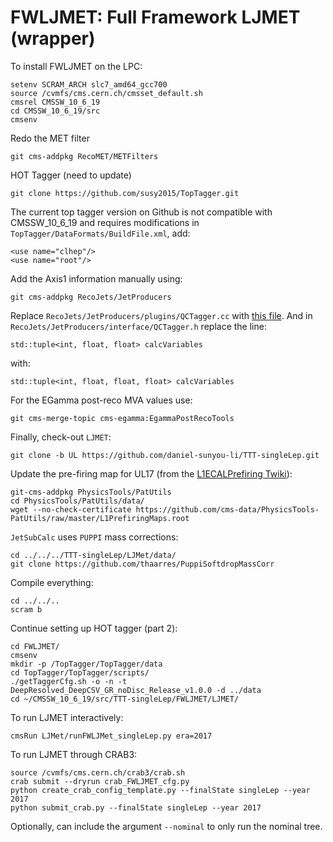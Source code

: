 # FWLJMET: Full Framework LJMET (wrapper)

To install FWLJMET on the LPC:
    
    setenv SCRAM_ARCH slc7_amd64_gcc700
    source /cvmfs/cms.cern.ch/cmsset_default.sh
    cmsrel CMSSW_10_6_19
    cd CMSSW_10_6_19/src
    cmsenv
    
Redo the MET filter
    
    git cms-addpkg RecoMET/METFilters
    
HOT Tagger (need to update)

    git clone https://github.com/susy2015/TopTagger.git
    
The current top tagger version on Github is not compatible with CMSSW_10_6_19 and requires modifications in `TopTagger/DataFormats/BuildFile.xml`, add:

    <use name="clhep"/>
    <use name="root"/>
    
Add the Axis1 information manually using:

    git cms-addpkg RecoJets/JetProducers
    
Replace `RecoJets/JetProducers/plugins/QCTagger.cc` with [this file](https://github.com/jingyuluo/QG_SA/blob/master/QGTagger.cc).  And in `RecoJets/JetProducers/interface/QCTagger.h` replace the line:

    std::tuple<int, float, float> calcVariables
    
with:

    std::tuple<int, float, float, float> calcVariables
    
For the EGamma post-reco MVA values use:

    git cms-merge-topic cms-egamma:EgammaPostRecoTools
    
Finally, check-out `LJMET`:

    git clone -b UL https://github.com/daniel-sunyou-li/TTT-singleLep.git
    
Update the pre-firing map for UL17 (from the [L1ECALPrefiring Twiki](https://twiki.cern.ch/twiki/bin/viewauth/CMS/L1ECALPrefiringWeightRecipe)):

    git-cms-addpkg PhysicsTools/PatUtils
    cd PhysicsTools/PatUtils/data/
    wget --no-check-certificate https://github.com/cms-data/PhysicsTools-PatUtils/raw/master/L1PrefiringMaps.root
    
`JetSubCalc` uses `PUPPI` mass corrections:

    cd ../../../TTT-singleLep/LJMet/data/ 
    git clone https://github.com/thaarres/PuppiSoftdropMassCorr
    
Compile everything:

    cd ../../..
    scram b
    
Continue setting up HOT tagger (part 2):

    cd FWLJMET/
    cmsenv
    mkdir -p /TopTagger/TopTagger/data
    cd TopTagger/TopTagger/scripts/
    ./getTaggerCfg.sh -o -n -t DeepResolved_DeepCSV_GR_noDisc_Release_v1.0.0 -d ../data
    cd ~/CMSSW_10_6_19/src/TTT-singleLep/FWLJMET/LJMET/
    
To run LJMET interactively:

    cmsRun LJMet/runFWLJMet_singleLep.py era=2017
    
To run LJMET through CRAB3:

    source /cvmfs/cms.cern.ch/crab3/crab.sh
    crab submit --dryrun crab_FWLJMET_cfg.py
    python create_crab_config_template.py --finalState singleLep --year 2017 
    python submit_crab.py --finalState singleLep --year 2017
    
Optionally, can include the argument `--nominal` to only run the nominal tree.
